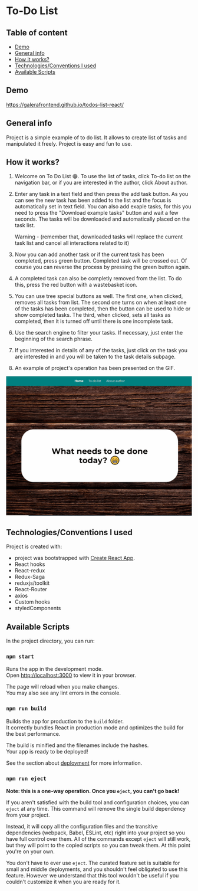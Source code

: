 # To-Do List

## Table of content
- [Demo](#Demo)
- [General info](#general-info)
- [How it works?](#how-it-works)
- [Technologies/Conventions I used](#TechnologiesConventions-I-used)
- [Available Scripts](#available-scripts)

## Demo
https://galerafrontend.github.io/todos-list-react/

## General info
Project is a simple example of to do list. It allows to create list of tasks and manipulated it freely. Project is easy and fun to use.
## How it works?
1. Welcome on To Do List 😁. 
To use the list of tasks, click To-do list on the navigation bar, or if you are interested in the author, click About author.

2. Enter any task in a text field and then press the add task button.
As you can see the new task has been added to the list and the focus is automatically set in text field. You can also add exaple tasks, for this you need to press the "Download example tasks" button and wait a few seconds. The tasks will be downloaded and automatically placed on the task list.

    Warning - (remember that, downloaded tasks will replace the current task list and cancel all interactions related to it)

3. Now you can add another task or if the current task has been completed, press green button. Completed task will be crossed out. Of course you can reverse the process by pressing the green button again.

4. A completed task can also be completly removed from the list. To do this, press the red button with a wastebasket icon.

5. You can use tree special buttons as well. The first one, when clicked, removes all tasks from list. The second one turns on when at least one of the tasks has been completed, then the button can be used to hide or show completed tasks.
The third, when clicked, sets all tasks as completed, then it is turned off until there is one incomplete task.

6. Use the search engine to filter your tasks. If necessary, just enter the beginning of the search phrase.

7. If you interested in details of any of the tasks, just click on the task you are interested in and you will be taken to the task details subpage.

8. An example of project's operation has been presented on the GIF.

![To-do-list-react-gif](How_it_works_TDL.gif)

## Technologies/Conventions I used
Project is created with:
-  project was bootstrapped with [Create React App](https://github.com/facebook/create-react-app).
- React hooks
- React-redux
- Redux-Saga
- reduxjs/toolkit
- React-Router
- axios
- Custom hooks
- styledComponents
## Available Scripts

In the project directory, you can run:

### `npm start`

Runs the app in the development mode.\
Open [http://localhost:3000](http://localhost:3000) to view it in your browser.

The page will reload when you make changes.\
You may also see any lint errors in the console.

### `npm run build`

Builds the app for production to the `build` folder.\
It correctly bundles React in production mode and optimizes the build for the best performance.

The build is minified and the filenames include the hashes.\
Your app is ready to be deployed!

See the section about [deployment](https://facebook.github.io/create-react-app/docs/deployment) for more information.

### `npm run eject`

**Note: this is a one-way operation. Once you `eject`, you can't go back!**

If you aren't satisfied with the build tool and configuration choices, you can `eject` at any time. This command will remove the single build dependency from your project.

Instead, it will copy all the configuration files and the transitive dependencies (webpack, Babel, ESLint, etc) right into your project so you have full control over them. All of the commands except `eject` will still work, but they will point to the copied scripts so you can tweak them. At this point you're on your own.

You don't have to ever use `eject`. The curated feature set is suitable for small and middle deployments, and you shouldn't feel obligated to use this feature. However we understand that this tool wouldn't be useful if you couldn't customize it when you are ready for it.
